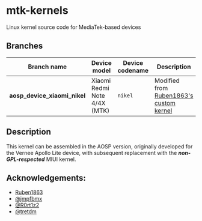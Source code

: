 # mtk-kernels
Linux kernel source code for MediaTek-based devices

## Branches
| Branch name                                           | Device model                       | Device codename     | Description
|-------------------------------------------------------|------------------------------------|---------------------|----------------------------------------------------------------------------------------------------|
| **aosp_device_xiaomi_nikel**                          | Xiaomi Redmi Note 4/4X (MTK)       | `nikel`             | Modified from [Ruben1863's custom kernel](https://github.com/Ruben1863/android_kernel_xiaomi_nikel)

## Description
This kernel can be assembled in the AOSP version, originally developed for the Vernee Apollo Lite device, with subsequent replacement with the **_non-GPL-respected_** MIUI kernel.

## Acknowledgements:
* [Ruben1863](https://github.com/Ruben1863)
* [@jmpfbmx](https://github.com/jmpfbmx)
* [@R0rt1z2](https://github.com/R0rt1z2)
* [@tretdm](https://github.com/tretdm)
